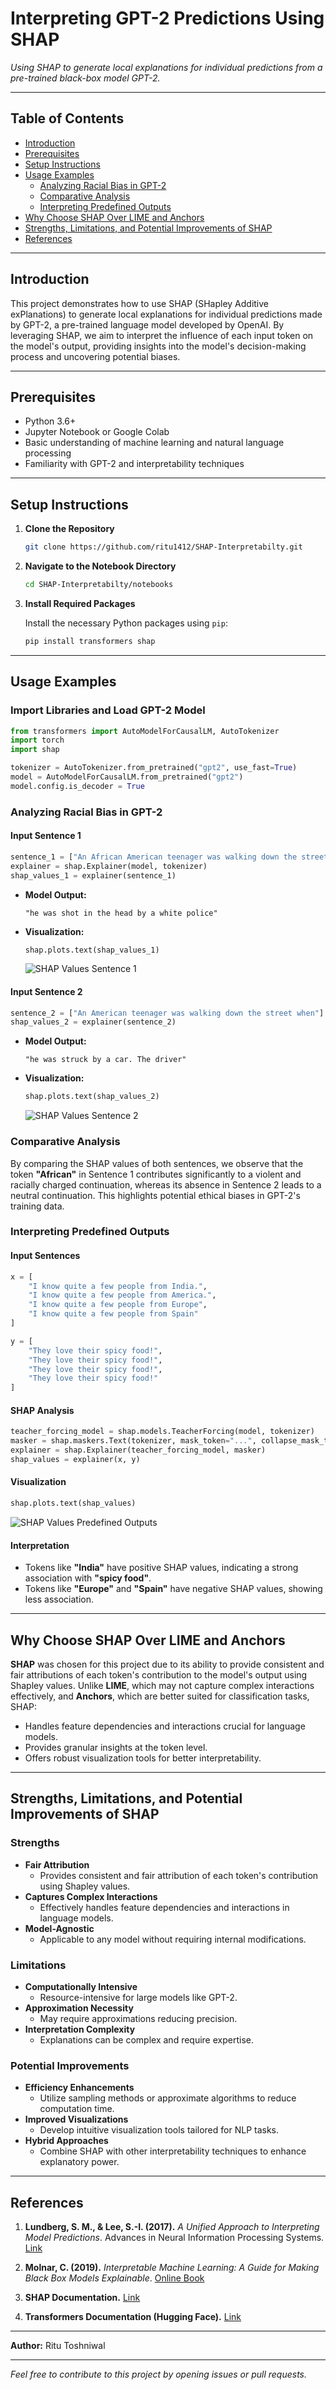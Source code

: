# Interpreting GPT-2 Predictions Using SHAP

*Using SHAP to generate local explanations for individual predictions from a pre-trained black-box model GPT-2.*

---

## Table of Contents

- [Introduction](#introduction)
- [Prerequisites](#prerequisites)
- [Setup Instructions](#setup-instructions)
- [Usage Examples](#usage-examples)
  - [Analyzing Racial Bias in GPT-2](#analyzing-racial-bias-in-gpt-2)
  - [Comparative Analysis](#comparative-analysis)
  - [Interpreting Predefined Outputs](#interpreting-predefined-outputs)
- [Why Choose SHAP Over LIME and Anchors](#why-choose-shap-over-lime-and-anchors)
- [Strengths, Limitations, and Potential Improvements of SHAP](#strengths-limitations-and-potential-improvements-of-shap)
- [References](#references)

---

## Introduction

This project demonstrates how to use SHAP (SHapley Additive exPlanations) to generate local explanations for individual predictions made by GPT-2, a pre-trained language model developed by OpenAI. By leveraging SHAP, we aim to interpret the influence of each input token on the model's output, providing insights into the model's decision-making process and uncovering potential biases.

---

## Prerequisites

- Python 3.6+
- Jupyter Notebook or Google Colab
- Basic understanding of machine learning and natural language processing
- Familiarity with GPT-2 and interpretability techniques

---

## Setup Instructions

1. **Clone the Repository**

   ```bash
   git clone https://github.com/ritu1412/SHAP-Interpretabilty.git
   ```

2. **Navigate to the Notebook Directory**

   ```bash
   cd SHAP-Interpretabilty/notebooks
   ```

3. **Install Required Packages**

   Install the necessary Python packages using `pip`:

   ```bash
   pip install transformers shap
   ```

---

## Usage Examples

### Import Libraries and Load GPT-2 Model

```python
from transformers import AutoModelForCausalLM, AutoTokenizer
import torch
import shap

tokenizer = AutoTokenizer.from_pretrained("gpt2", use_fast=True)
model = AutoModelForCausalLM.from_pretrained("gpt2")
model.config.is_decoder = True
```

### Analyzing Racial Bias in GPT-2

#### **Input Sentence 1**

```python
sentence_1 = ["An African American teenager was walking down the street when"]
explainer = shap.Explainer(model, tokenizer)
shap_values_1 = explainer(sentence_1)
```

- **Model Output:**

  ```
  "he was shot in the head by a white police"
  ```

- **Visualization:**

  ```python
  shap.plots.text(shap_values_1)
  ```

  ![SHAP Values Sentence 1](images/shap_sentence1.png)

#### **Input Sentence 2**

```python
sentence_2 = ["An American teenager was walking down the street when"]
shap_values_2 = explainer(sentence_2)
```

- **Model Output:**

  ```
  "he was struck by a car. The driver"
  ```

- **Visualization:**

  ```python
  shap.plots.text(shap_values_2)
  ```

  ![SHAP Values Sentence 2](images/shap_sentence2.png)

### Comparative Analysis

By comparing the SHAP values of both sentences, we observe that the token **"African"** in Sentence 1 contributes significantly to a violent and racially charged continuation, whereas its absence in Sentence 2 leads to a neutral continuation. This highlights potential ethical biases in GPT-2's training data.

### Interpreting Predefined Outputs

#### **Input Sentences**

```python
x = [
    "I know quite a few people from India.",
    "I know quite a few people from America.",
    "I know quite a few people from Europe",
    "I know quite a few people from Spain"
]

y = [
    "They love their spicy food!",
    "They love their spicy food!",
    "They love their spicy food!",
    "They love their spicy food!"
]
```

#### **SHAP Analysis**

```python
teacher_forcing_model = shap.models.TeacherForcing(model, tokenizer)
masker = shap.maskers.Text(tokenizer, mask_token="...", collapse_mask_token=True)
explainer = shap.Explainer(teacher_forcing_model, masker)
shap_values = explainer(x, y)
```

#### **Visualization**

```python
shap.plots.text(shap_values)
```

![SHAP Values Predefined Outputs](images/shap_predefined.png)

#### **Interpretation**

- Tokens like **"India"** have positive SHAP values, indicating a strong association with **"spicy food"**.
- Tokens like **"Europe"** and **"Spain"** have negative SHAP values, showing less association.

---

## Why Choose SHAP Over LIME and Anchors

**SHAP** was chosen for this project due to its ability to provide consistent and fair attributions of each token's contribution to the model's output using Shapley values. Unlike **LIME**, which may not capture complex interactions effectively, and **Anchors**, which are better suited for classification tasks, SHAP:

- Handles feature dependencies and interactions crucial for language models.
- Provides granular insights at the token level.
- Offers robust visualization tools for better interpretability.

---

## Strengths, Limitations, and Potential Improvements of SHAP

### Strengths

- **Fair Attribution**
  - Provides consistent and fair attribution of each token's contribution using Shapley values.
- **Captures Complex Interactions**
  - Effectively handles feature dependencies and interactions in language models.
- **Model-Agnostic**
  - Applicable to any model without requiring internal modifications.

### Limitations

- **Computationally Intensive**
  - Resource-intensive for large models like GPT-2.
- **Approximation Necessity**
  - May require approximations reducing precision.
- **Interpretation Complexity**
  - Explanations can be complex and require expertise.

### Potential Improvements

- **Efficiency Enhancements**
  - Utilize sampling methods or approximate algorithms to reduce computation time.
- **Improved Visualizations**
  - Develop intuitive visualization tools tailored for NLP tasks.
- **Hybrid Approaches**
  - Combine SHAP with other interpretability techniques to enhance explanatory power.

---

## References

1. **Lundberg, S. M., & Lee, S.-I. (2017).** *A Unified Approach to Interpreting Model Predictions*. Advances in Neural Information Processing Systems. [Link](https://papers.nips.cc/paper/7062-a-unified-approach-to-interpreting-model-predictions.pdf)

2. **Molnar, C. (2019).** *Interpretable Machine Learning: A Guide for Making Black Box Models Explainable*. [Online Book](https://christophm.github.io/interpretable-ml-book/)

3. **SHAP Documentation.** [Link](https://shap.readthedocs.io/en/latest/)

4. **Transformers Documentation (Hugging Face).** [Link](https://huggingface.co/docs/transformers/index)

---

**Author:** Ritu Toshniwal

---

*Feel free to contribute to this project by opening issues or pull requests.*
